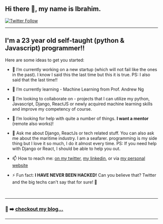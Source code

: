 ## Hi there 👋, my name is **Ibrahim**.

[![Twitter Follow](https://img.shields.io/twitter/follow/TheIbrahim_O?color=1DA1F2&logo=twitter&style=for-the-badge)](https://twitter.com/intent/follow?original_referer=https%3A%2F%2Fgithub.com%2FTheIbrahim7&screen_name=TheIbrahim_O)

---

## I'm a 23 year old self-taught (python & Javascript) programmer!!


Here are some ideas to get you started:

- 🔭 I’m currently working on a new startup (which will not fail like the ones in the past). I know I said this the last time but this it is true. 
PS: I also said that the last time!!

- 🌱 I’m currently learning - Machine Learning from Prof. Andrew Ng

- 👯 I’m looking to collaborate on - projects that I can utilize my python, Javascript, Django, ReactJS or newly acquired machine learning skills and improve my competency of course.

- 🤔 I’m looking for help with quite a number of things. **I want a mentor** (remote also works)!

- 💬 Ask me about Django, ReactJs or tech related stuff. You can also ask me about the maritime industry. I am a seafarer. programming is my side thing but I love it so much, I do it almost every time. PS: If you need help with Django or React, I should be able to help you out.

- 📫 How to reach me: [on my twitter](https://www.twitter.com/TheIbrahim_O), [my linkedin](https://www.linkedin.com/in/ibrahim-oduola), or via [my personal website](https://theibrahim.vercel.app/)

- ⚡ Fun fact: **I HAVE NEVER BEEN HACKED!** Can you believe that? Twitter and the big techs can't say that for sure! 🤣


<br />

---

### 📕 ➡️ [checkout my blog...](https://theibrahim.vercel.app/blog/)

---
